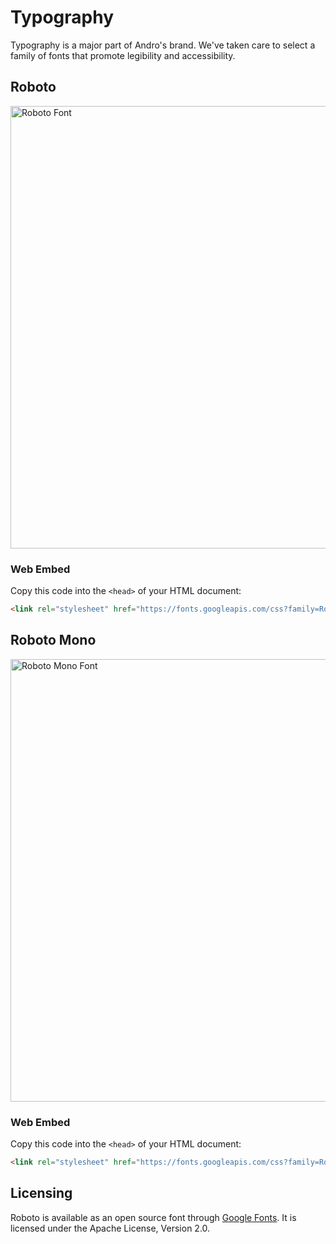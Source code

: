 <!-- SPDX-License-Identifier: MIT -->

# Typography

Typography is a major part of Andro's brand. We've taken care to select a family
of fonts that promote legibility and accessibility.

## Roboto

<img width="708" alt="Roboto Font" src="https://user-images.githubusercontent.com/69072635/120021212-6fe26c00-bff3-11eb-8006-43abb9cfb86f.png">

### Web Embed

Copy this code into the `<head>` of your HTML document:

```html
<link rel="stylesheet" href="https://fonts.googleapis.com/css?family=Roboto:300,400,500,700&display=swap">
```

## Roboto Mono

<img width="708" alt="Roboto Mono Font" src="https://user-images.githubusercontent.com/69072635/120021262-7e308800-bff3-11eb-81fb-f5c5251326ae.png">

### Web Embed

Copy this code into the `<head>` of your HTML document:

```html
<link rel="stylesheet" href="https://fonts.googleapis.com/css?family=Roboto+Mono&display=swap">
```

## Licensing

Roboto is available as an open source font through [Google Fonts](https://fonts.google.com/specimen/Roboto).
It is licensed under the Apache License, Version 2.0.
